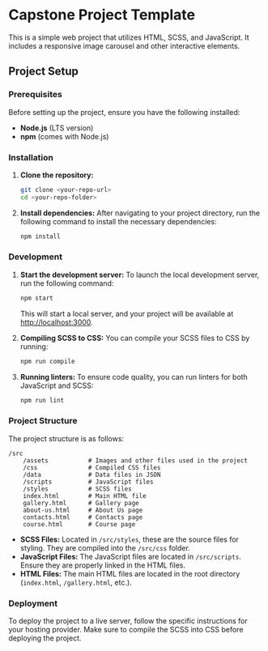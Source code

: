 # Capstone Project Template

This is a simple web project that utilizes HTML, SCSS, and JavaScript. It includes a responsive image carousel and other interactive elements.

## Project Setup

### Prerequisites

Before setting up the project, ensure you have the following installed:

-   **Node.js** (LTS version)
-   **npm** (comes with Node.js)

### Installation

1. **Clone the repository:**

    ```sh
    git clone <your-repo-url>
    cd <your-repo-folder>
    ```

2. **Install dependencies:**
   After navigating to your project directory, run the following command to install the necessary dependencies:
    ```sh
    npm install
    ```

### Development

1. **Start the development server:**
   To launch the local development server, run the following command:

    ```sh
    npm start
    ```

    This will start a local server, and your project will be available at [http://localhost:3000](http://localhost:3000).

2. **Compiling SCSS to CSS:**
   You can compile your SCSS files to CSS by running:

    ```sh
    npm run compile
    ```

3. **Running linters:**
   To ensure code quality, you can run linters for both JavaScript and SCSS:
    ```sh
    npm run lint
    ```

### Project Structure

The project structure is as follows:

```
/src
    /assets           # Images and other files used in the project
    /css              # Compiled CSS files
    /data             # Data files in JSON
    /scripts          # JavaScript files
    /styles           # SCSS files
    index.html        # Main HTML file
    gallery.html      # Gallery page
    about-us.html     # About Us page
    contacts.html     # Contacts page
    course.html       # Course page
```

-   **SCSS Files:** Located in `/src/styles`, these are the source files for styling. They are compiled into the `/src/css` folder.
-   **JavaScript Files:** The JavaScript files are located in `/src/scripts`. Ensure they are properly linked in the HTML files.
-   **HTML Files:** The main HTML files are located in the root directory (`index.html`, `/gallery.html`, etc.).

### Deployment

To deploy the project to a live server, follow the specific instructions for your hosting provider. Make sure to compile the SCSS into CSS before deploying the project.
